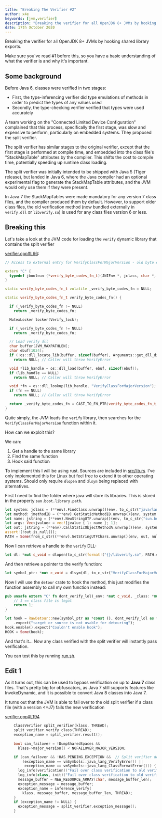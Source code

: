 ```yaml
---
title: "Breaking The Verifier #2"
author: x4e
keywords: [jvm,verifier]
description: "Breaking the verifier for all OpenJDK 8+ JVMs by hooking shared library exports"
date: 17th October 2020
---
```


Breaking the verifier for all OpenJDK 8+ JVMs by hooking shared library exports.

Make sure you've read #1 before this, so you have a basic understanding of what the verifier is and why it's important.


## Some background

Before Java 6, classes were verified in two stages:

* First, the type-inferencing verifier did type emulations of methods in order to predict the types of any values used
* Secondly, the type-checking verifier verified that types were used accurately

A team working on the "Connected Limited Device Configuration" complained that this process, specifically the first stage, was slow and expensive to perform, particularly on embedded systems. They proposed the split verifier.

The split verifier has similar stages to the original verifier, except that the first stage is performed at compile time, and embedded into the class file's "StackMapTable" attributes by the compiler.
This shifts the cost to compile time, potentially speeding up runtime class loading.

The split verifier was initially intended to be shipped with Java 5 (Tiger release), but landed in Java 6, where the Java compiler had an optional experimental flag to generate the StackMapTable attributes, and the JVM would only use them if they were present.

In Java 7 the StackMapTables were made mandatory for any version 7 class files, and the compiler produced them by default.
However, to support older class files, the old verification method (now bundled externally in `verify.dll` or `libverify.so`) is used for any class files version 6 or less.	


## Breaking this

Let's take a look at the JVM code for loading the `verify` dynamic library that contains the split verifier

[verifier.cpp#L66](https://github.com/openjdk/jdk/blob/976acddeb5a8df1e868269787c023306aad3fe4a/src/hotspot/share/classfile/verifier.cpp#L66):
```{.cpp startFrom="66"}
// Access to external entry for VerifyClassForMajorVersion - old byte code verifier

extern "C" {
  typedef jboolean (*verify_byte_codes_fn_t)(JNIEnv *, jclass, char *, jint, jint);
}

static verify_byte_codes_fn_t volatile _verify_byte_codes_fn = NULL;

static verify_byte_codes_fn_t verify_byte_codes_fn() {

  if (_verify_byte_codes_fn != NULL)
    return _verify_byte_codes_fn;

  MutexLocker locker(Verify_lock);

  if (_verify_byte_codes_fn != NULL)
    return _verify_byte_codes_fn;

  // Load verify dll
  char buffer[JVM_MAXPATHLEN];
  char ebuf[1024];
  if (!os::dll_locate_lib(buffer, sizeof(buffer), Arguments::get_dll_dir(), "verify"))
    return NULL; // Caller will throw VerifyError

  void *lib_handle = os::dll_load(buffer, ebuf, sizeof(ebuf));
  if (lib_handle == NULL)
    return NULL; // Caller will throw VerifyError

  void *fn = os::dll_lookup(lib_handle, "VerifyClassForMajorVersion");
  if (fn == NULL)
    return NULL; // Caller will throw VerifyError

  return _verify_byte_codes_fn = CAST_TO_FN_PTR(verify_byte_codes_fn_t, fn);
}
```

Quite simply, the JVM loads the `verify` library, then searches for the `VerifyClassForMajorVersion` function within it.

How can we exploit this?

We can:

1. Get a handle to the same library
2. Find the same function
3. Hook said function

To implement this I will be using rust. Sources are included in [src/lib.rs](https://github.com/x4e/Blog/blob/master/002-Breaking-The-Verifier-2/src/lib.rs). 
I've only implemented this for Linux but feel free to extend it to other operating systems. Should only require `dlopen` and `dlsym` being replaced with alternatives.

First I need to find the folder where java will store its libraries. This is stored in the property `sun.boot.library.path`.
```rust
let system: jclass = (**env).FindClass.unwrap()(env, to_c_str("java/lang/System"));
let method: jmethodID = (**env).GetStaticMethodID.unwrap()(env, system, to_c_str("getProperty"), to_c_str("(Ljava/lang/String;)Ljava/lang/String;"));
let name: jstring = (**env).NewStringUTF.unwrap()(env, to_c_str("sun.boot.library.path"));
let args: Vec<jvalue> = vec![jvalue { l: name }; 1];
let out: jstring = (**env).CallStaticObjectMethodA.unwrap()(env, system, method, args.as_ptr());
assert!(!out.is_null());
PATH = Some(from_c_str((**env).GetStringUTFChars.unwrap()(env, out, null_mut())));
```

Now I can retrieve a handle to the `verify` DLL:
```rust
let dl: *mut c_void = dlopen(to_c_str(format!("{}/libverify.so", PATH.clone().unwrap())), RTLD_LAZY);
```

And then retrieve a pointer to the verify function:
```rust
let symbol_ptr: *mut c_void = dlsym(dl, to_c_str("VerifyClassForMajorVersion"));
```

Now I will use the `detour` crate to hook the method, this just modifies the function assembly to call my own function instead:
```rust
pub unsafe extern "C" fn dont_verify_lol(_env: *mut c_void, _class: *mut c_void, _buffer: *mut c_char, _len: c_int, _major_version: c_int) -> c_uchar {
	// 1 == class file is legal
	return 1;
}

let hook = RawDetour::new(symbol_ptr as *const (), dont_verify_lol as *const ())
	.expect("target or source is not usable for detouring");
hook.enable().expect("Couldn't enable hook");
HOOK = Some(hook);
```

And that's it... Now any class verified with the split verifier will instantly pass verification.

You can test this by running [run.sh](https://github.com/x4e/Blog/blob/master/002-Breaking-The-Verifier-2/run.sh).



## Edit 1

As it turns out, this can be used to bypass verification on up to **Java 7** class files. That's pretty big for obfuscators, as Java 7 still supports features like InvokeDynamic, and it is possible to convert Java 8 classes into Java 7.

It turns out that the JVM is able to fail over to the old split verifier if a class file (with a version <=J7) fails the new verification

[verifier.cpp#L194](https://github.com/openjdk/jdk/blob/976acddeb5a8df1e868269787c023306aad3fe4a/src/hotspot/share/classfile/verifier.cpp#L194)
```{.cpp startFrom="194"}
    ClassVerifier split_verifier(klass, THREAD);
    split_verifier.verify_class(THREAD);
    exception_name = split_verifier.result();
	
    bool can_failover = !DumpSharedSpaces &&
      klass->major_version() < NOFAILOVER_MAJOR_VERSION;

    if (can_failover && !HAS_PENDING_EXCEPTION &&  // Split verifier doesn't set PENDING_EXCEPTION for failure
        (exception_name == vmSymbols::java_lang_VerifyError() ||
         exception_name == vmSymbols::java_lang_ClassFormatError())) {
      log_info(verification)("Fail over class verification to old verifier for: %s", klass->external_name());
      log_info(class, init)("Fail over class verification to old verifier for: %s", klass->external_name());
      message_buffer = NEW_RESOURCE_ARRAY(char, message_buffer_len);
      exception_message = message_buffer;
      exception_name = inference_verify(
        klass, message_buffer, message_buffer_len, THREAD);
    }
    if (exception_name != NULL) {
      exception_message = split_verifier.exception_message();
    }
```

